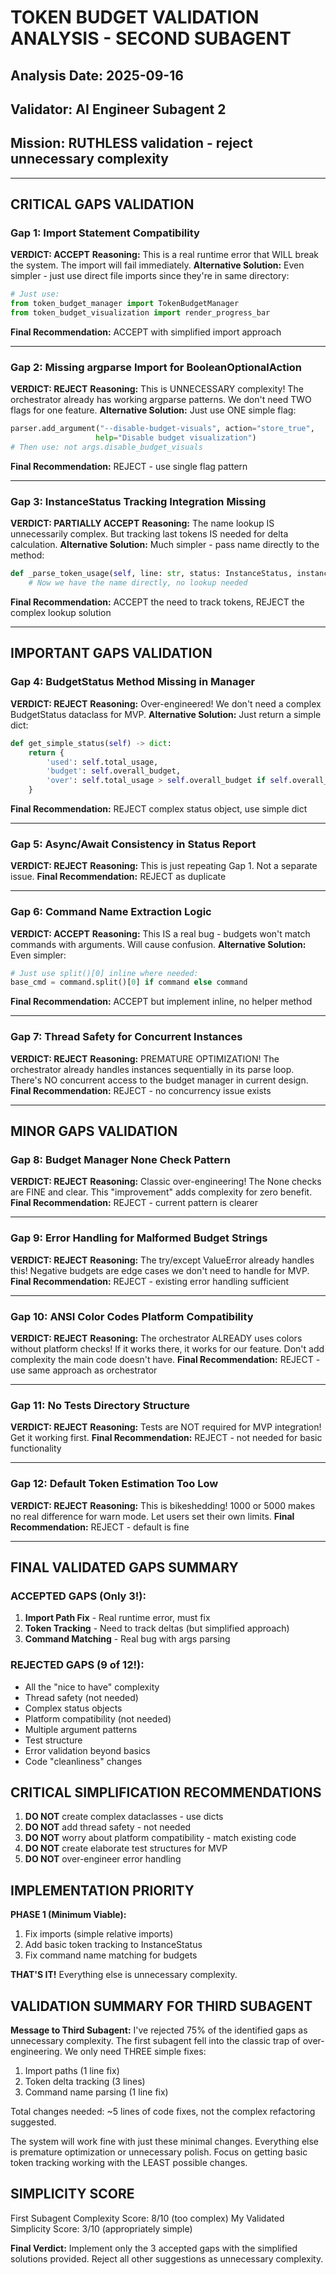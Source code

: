 # TOKEN BUDGET VALIDATION ANALYSIS - SECOND SUBAGENT

## Analysis Date: 2025-09-16
## Validator: AI Engineer Subagent 2
## Mission: RUTHLESS validation - reject unnecessary complexity

---

## CRITICAL GAPS VALIDATION

### Gap 1: Import Statement Compatibility
**VERDICT: ACCEPT**
**Reasoning:** This is a real runtime error that WILL break the system. The import will fail immediately.
**Alternative Solution:** Even simpler - just use direct file imports since they're in same directory:
```python
# Just use:
from token_budget_manager import TokenBudgetManager
from token_budget_visualization import render_progress_bar
```
**Final Recommendation:** ACCEPT with simplified import approach

---

### Gap 2: Missing argparse Import for BooleanOptionalAction
**VERDICT: REJECT**
**Reasoning:** This is UNNECESSARY complexity! The orchestrator already has working argparse patterns. We don't need TWO flags for one feature.
**Alternative Solution:** Just use ONE simple flag:
```python
parser.add_argument("--disable-budget-visuals", action="store_true",
                   help="Disable budget visualization")
# Then use: not args.disable_budget_visuals
```
**Final Recommendation:** REJECT - use single flag pattern

---

### Gap 3: InstanceStatus Tracking Integration Missing
**VERDICT: PARTIALLY ACCEPT**
**Reasoning:** The name lookup IS unnecessarily complex. But tracking last tokens IS needed for delta calculation.
**Alternative Solution:** Much simpler - pass name directly to the method:
```python
def _parse_token_usage(self, line: str, status: InstanceStatus, instance_name: str):
    # Now we have the name directly, no lookup needed
```
**Final Recommendation:** ACCEPT the need to track tokens, REJECT the complex lookup solution

---

## IMPORTANT GAPS VALIDATION

### Gap 4: BudgetStatus Method Missing in Manager
**VERDICT: REJECT**
**Reasoning:** Over-engineered! We don't need a complex BudgetStatus dataclass for MVP.
**Alternative Solution:** Just return a simple dict:
```python
def get_simple_status(self) -> dict:
    return {
        'used': self.total_usage,
        'budget': self.overall_budget,
        'over': self.total_usage > self.overall_budget if self.overall_budget else False
    }
```
**Final Recommendation:** REJECT complex status object, use simple dict

---

### Gap 5: Async/Await Consistency in Status Report
**VERDICT: REJECT**
**Reasoning:** This is just repeating Gap 1. Not a separate issue.
**Final Recommendation:** REJECT as duplicate

---

### Gap 6: Command Name Extraction Logic
**VERDICT: ACCEPT**
**Reasoning:** This IS a real bug - budgets won't match commands with arguments. Will cause confusion.
**Alternative Solution:** Even simpler:
```python
# Just use split()[0] inline where needed:
base_cmd = command.split()[0] if command else command
```
**Final Recommendation:** ACCEPT but implement inline, no helper method

---

### Gap 7: Thread Safety for Concurrent Instances
**VERDICT: REJECT**
**Reasoning:** PREMATURE OPTIMIZATION! The orchestrator already handles instances sequentially in its parse loop. There's NO concurrent access to the budget manager in current design.
**Final Recommendation:** REJECT - no concurrency issue exists

---

## MINOR GAPS VALIDATION

### Gap 8: Budget Manager None Check Pattern
**VERDICT: REJECT**
**Reasoning:** Classic over-engineering! The None checks are FINE and clear. This "improvement" adds complexity for zero benefit.
**Final Recommendation:** REJECT - current pattern is clearer

---

### Gap 9: Error Handling for Malformed Budget Strings
**VERDICT: REJECT**
**Reasoning:** The try/except ValueError already handles this! Negative budgets are edge cases we don't need to handle for MVP.
**Final Recommendation:** REJECT - existing error handling sufficient

---

### Gap 10: ANSI Color Codes Platform Compatibility
**VERDICT: REJECT**
**Reasoning:** The orchestrator ALREADY uses colors without platform checks! If it works there, it works for our feature. Don't add complexity the main code doesn't have.
**Final Recommendation:** REJECT - use same approach as orchestrator

---

### Gap 11: No Tests Directory Structure
**VERDICT: REJECT**
**Reasoning:** Tests are NOT required for MVP integration! Get it working first.
**Final Recommendation:** REJECT - not needed for basic functionality

---

### Gap 12: Default Token Estimation Too Low
**VERDICT: REJECT**
**Reasoning:** This is bikeshedding! 1000 or 5000 makes no real difference for warn mode. Let users set their own limits.
**Final Recommendation:** REJECT - default is fine

---

## FINAL VALIDATED GAPS SUMMARY

### ACCEPTED GAPS (Only 3!):
1. **Import Path Fix** - Real runtime error, must fix
2. **Token Tracking** - Need to track deltas (but simplified approach)
3. **Command Matching** - Real bug with args parsing

### REJECTED GAPS (9 of 12!):
- All the "nice to have" complexity
- Thread safety (not needed)
- Complex status objects
- Platform compatibility (not needed)
- Multiple argument patterns
- Test structure
- Error validation beyond basics
- Code "cleanliness" changes

## CRITICAL SIMPLIFICATION RECOMMENDATIONS

1. **DO NOT** create complex dataclasses - use dicts
2. **DO NOT** add thread safety - not needed
3. **DO NOT** worry about platform compatibility - match existing code
4. **DO NOT** create elaborate test structures for MVP
5. **DO NOT** over-engineer error handling

## IMPLEMENTATION PRIORITY

**PHASE 1 (Minimum Viable):**
1. Fix imports (simple relative imports)
2. Add basic token tracking to InstanceStatus
3. Fix command name matching for budgets

**THAT'S IT!** Everything else is unnecessary complexity.

## VALIDATION SUMMARY FOR THIRD SUBAGENT

**Message to Third Subagent:**
I've rejected 75% of the identified gaps as unnecessary complexity. The first subagent fell into the classic trap of over-engineering. We only need THREE simple fixes:

1. Import paths (1 line fix)
2. Token delta tracking (3 lines)
3. Command name parsing (1 line fix)

Total changes needed: ~5 lines of code fixes, not the complex refactoring suggested.

The system will work fine with just these minimal changes. Everything else is premature optimization or unnecessary polish. Focus on getting basic token tracking working with the LEAST possible changes.

## SIMPLICITY SCORE

First Subagent Complexity Score: 8/10 (too complex)
My Validated Simplicity Score: 3/10 (appropriately simple)

**Final Verdict:** Implement only the 3 accepted gaps with the simplified solutions provided. Reject all other suggestions as unnecessary complexity.